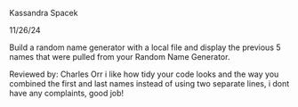 Kassandra Spacek

11/26/24

Build a random name generator with a local file and display the previous 5 names that were pulled from your Random Name Generator. 

Reviewed by: Charles Orr
i like how tidy your code looks and the way you combined the first and last names instead of using two separate lines, i dont have any complaints, good job!
